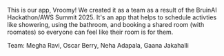 This is our app, Vroomy! We created it as a team as a result of the BruinAI Hackathon/AWS Summit 2025. It's an app that helps to schedule activties like showering, using the bathroom, and booking a shared room  (with roomates) so everyone can feel like their room is for them. 

Team: Megha Ravi, Oscar Berry, Neha Adapala, Gaana Jakahalli
